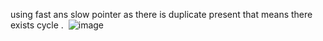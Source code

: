 using fast ans slow pointer  as there is duplicate present that means there exists cycle .
​
![image](https://assets.leetcode.com/users/images/cdca9bd2-403f-42c1-be41-20f515d0b3f9_1648559053.9964356.png)
​